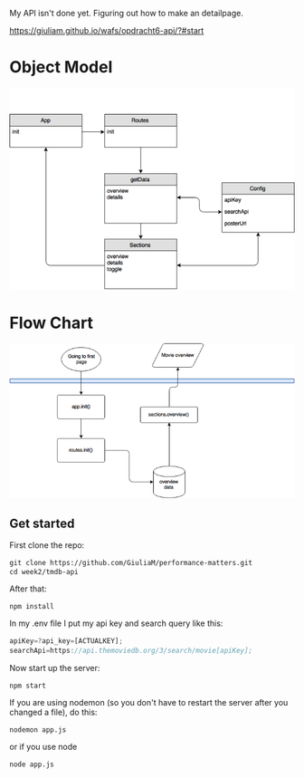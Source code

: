 My API isn't done yet. Figuring out how to make an detailpage.

https://giuliam.github.io/wafs/opdracht6-api/?#start


<h1> Object Model </h1>

<img src="img/ObjectModel.png" alt="Object Model of API"/>

<h1> Flow Chart</h1>

<img src="img/flowchart.png" alt="Flowchart of API"/>



## Get started
First clone the repo:
```git
git clone https://github.com/GiuliaM/performance-matters.git
cd week2/tmdb-api
```

After that:

```git
npm install
```

In my .env file I put my api key and search query like this:
```javascript
apiKey=?api_key=[ACTUALKEY];
searchApi=https://api.themoviedb.org/3/search/movie[apiKey];

```

Now start up the server:
```git
npm start
```

If you are using nodemon (so you don't have to restart the server after you changed a file), do this:
```git
nodemon app.js
```
or if you use node
```git
node app.js
```

